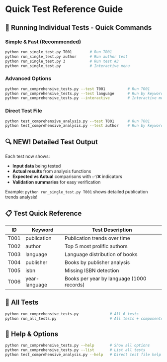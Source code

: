 # Quick Test Reference Guide

## 🎯 Running Individual Tests - Quick Commands

### Simple & Fast (Recommended)
```bash
python run_single_test.py T001        # Run T001
python run_single_test.py author      # Run author test  
python run_single_test.py 3           # Run test #3
python run_single_test.py             # Interactive menu
```

### Advanced Options
```bash
python run_comprehensive_tests.py --test T001          # Run T001
python run_comprehensive_tests.py --test language      # Run by keyword
python run_comprehensive_tests.py --interactive        # Interactive mode
```

### Direct Test File
```bash
python test_comprehensive_analysis.py --test T001      # Run T001
python test_comprehensive_analysis.py --test author    # Run by keyword
```

## 🔍 **NEW! Detailed Test Output**

Each test now shows:
- **Input data** being tested
- **Actual results** from analysis functions  
- **Expected vs Actual** comparisons with ✅/❌ indicators
- **Validation summaries** for easy verification

Example: `python run_single_test.py T001` shows detailed publication trends analysis!

## 📋 Test Quick Reference

| ID   | Keyword    | Test Description                           |
|------|------------|--------------------------------------------|
| T001 | publication| Publication trends over time               |
| T002 | author     | Top 5 most prolific authors              |
| T003 | language   | Language distribution of books            |
| T004 | publisher  | Books by publisher analysis              |
| T005 | isbn       | Missing ISBN detection                    |
| T006 | year-language | Books per year by language (1000 records) |

## 🚀 All Tests
```bash
python run_comprehensive_tests.py              # All 6 tests
python run_all_tests.py                        # All tests + components
```

## 📖 Help & Options
```bash
python run_comprehensive_tests.py --help       # Show all options
python run_comprehensive_tests.py --list       # List all tests
python test_comprehensive_analysis.py --help   # Direct test file help
```
